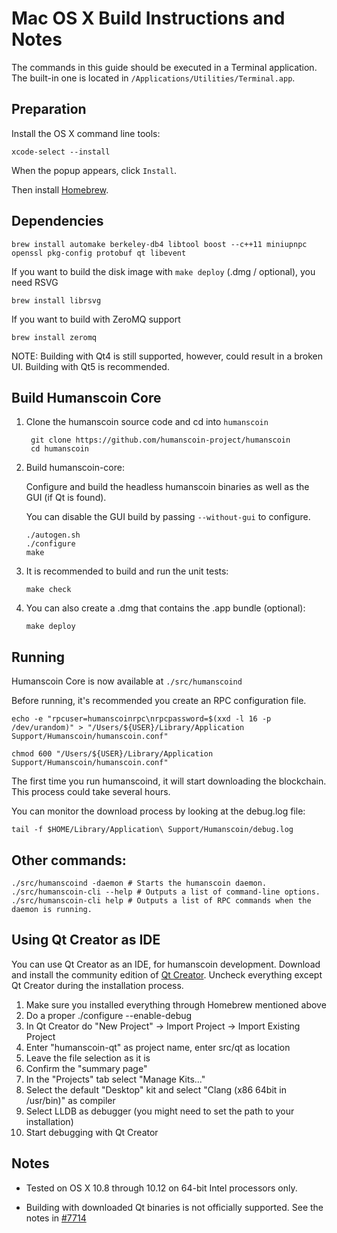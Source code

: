 Mac OS X Build Instructions and Notes
====================================
The commands in this guide should be executed in a Terminal application.
The built-in one is located in `/Applications/Utilities/Terminal.app`.

Preparation
-----------
Install the OS X command line tools:

`xcode-select --install`

When the popup appears, click `Install`.

Then install [Homebrew](https://brew.sh).

Dependencies
----------------------

    brew install automake berkeley-db4 libtool boost --c++11 miniupnpc openssl pkg-config protobuf qt libevent

If you want to build the disk image with `make deploy` (.dmg / optional), you need RSVG

    brew install librsvg

If you want to build with ZeroMQ support
    
    brew install zeromq

NOTE: Building with Qt4 is still supported, however, could result in a broken UI. Building with Qt5 is recommended.

Build Humanscoin Core
------------------------

1. Clone the humanscoin source code and cd into `humanscoin`

        git clone https://github.com/humanscoin-project/humanscoin
        cd humanscoin

2.  Build humanscoin-core:

    Configure and build the headless humanscoin binaries as well as the GUI (if Qt is found).

    You can disable the GUI build by passing `--without-gui` to configure.

        ./autogen.sh
        ./configure
        make

3.  It is recommended to build and run the unit tests:

        make check

4.  You can also create a .dmg that contains the .app bundle (optional):

        make deploy

Running
-------

Humanscoin Core is now available at `./src/humanscoind`

Before running, it's recommended you create an RPC configuration file.

    echo -e "rpcuser=humanscoinrpc\nrpcpassword=$(xxd -l 16 -p /dev/urandom)" > "/Users/${USER}/Library/Application Support/Humanscoin/humanscoin.conf"

    chmod 600 "/Users/${USER}/Library/Application Support/Humanscoin/humanscoin.conf"

The first time you run humanscoind, it will start downloading the blockchain. This process could take several hours.

You can monitor the download process by looking at the debug.log file:

    tail -f $HOME/Library/Application\ Support/Humanscoin/debug.log

Other commands:
-------

    ./src/humanscoind -daemon # Starts the humanscoin daemon.
    ./src/humanscoin-cli --help # Outputs a list of command-line options.
    ./src/humanscoin-cli help # Outputs a list of RPC commands when the daemon is running.

Using Qt Creator as IDE
------------------------
You can use Qt Creator as an IDE, for humanscoin development.
Download and install the community edition of [Qt Creator](https://www.qt.io/download/).
Uncheck everything except Qt Creator during the installation process.

1. Make sure you installed everything through Homebrew mentioned above
2. Do a proper ./configure --enable-debug
3. In Qt Creator do "New Project" -> Import Project -> Import Existing Project
4. Enter "humanscoin-qt" as project name, enter src/qt as location
5. Leave the file selection as it is
6. Confirm the "summary page"
7. In the "Projects" tab select "Manage Kits..."
8. Select the default "Desktop" kit and select "Clang (x86 64bit in /usr/bin)" as compiler
9. Select LLDB as debugger (you might need to set the path to your installation)
10. Start debugging with Qt Creator

Notes
-----

* Tested on OS X 10.8 through 10.12 on 64-bit Intel processors only.

* Building with downloaded Qt binaries is not officially supported. See the notes in [#7714](https://github.com/bitcoin/bitcoin/issues/7714)
